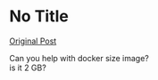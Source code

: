 # No Title

[Original Post](https://discourse.onlinedegree.iitm.ac.in/t/164277/327)

<p>Can you help with docker size image?<br>
is it 2 GB?</p>